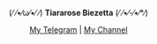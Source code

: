 <p align="center">(⁄ ⁄•⁄ω⁄•⁄ ⁄) <b>Tiararose Biezetta</b> (⁄ ⁄•⁄-⁄•⁄*⁄)</p>
<p align="center"><a href="https://t.me/ariiqomari">My Telegram</a> | <a href="https://t.me/uukina">My Channel</a></p>
